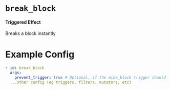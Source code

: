 # `break_block`
#### Triggered Effect

Breaks a block instantly

# Example Config
```yaml
- id: break_block
  args:
    prevent_trigger: true # Optional, if the mine_block trigger should not be called from this
  ...other config (eg triggers, filters, mutators, etc)
```

